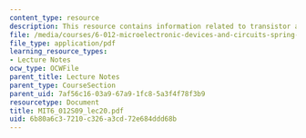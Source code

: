 ```yaml
---
content_type: resource
description: This resource contains information related to transistor amplifiers.
file: /media/courses/6-012-microelectronic-devices-and-circuits-spring-2009/6b80a6c37210c326a3cd72e684ddd68b_MIT6_012S09_lec20.pdf
file_type: application/pdf
learning_resource_types:
- Lecture Notes
ocw_type: OCWFile
parent_title: Lecture Notes
parent_type: CourseSection
parent_uid: 7af56c16-03a9-67a9-1fc8-5a3f4f78f3b9
resourcetype: Document
title: MIT6_012S09_lec20.pdf
uid: 6b80a6c3-7210-c326-a3cd-72e684ddd68b
---
```

